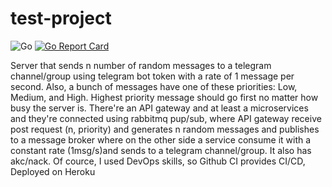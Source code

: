 # test-project
![Go](https://github.com/s-akhmedoff/test-project/workflows/Go/badge.svg)
[![Go Report Card](https://goreportcard.com/badge/github.com/s-akhmedoff/test-project)](https://goreportcard.com/report/github.com/s-akhmedoff/test-project)

Server that sends n number of random messages to a telegram channel/group using telegram bot token with a rate of 1 message per second. Also, a bunch of messages have one of these priorities: Low, Medium, and High. Highest priority message should go first no matter how busy the server is. There're an API gateway and at least a microservices and they're connected using rabbitmq pup/sub, where API gateway receive post request (n, priority) and generates n random messages and publishes to a message broker where on the other side a service consume it with a constant rate (1msg/s)and sends to a telegram channel/group. It also has akc/nack. Of cource, I used DevOps skills, so Github CI provides CI/CD, Deployed on Heroku
